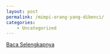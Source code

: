 ```yaml
---
layout: post
permalink: /mimpi-orang-yang-dibenci/
categories:
    - Uncategorized
---
```


[Baca Selengkapnya](/06)